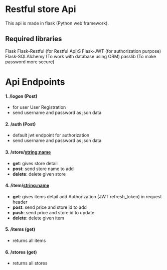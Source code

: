 # Restful store Api
This api is made in flask (Python web framework).

## Required libraries
Flask
Flask-Restful (for Restful Api)S
Flask-JWT (for authorization purpose)
Flask-SQLAlchemy (To work with database using ORM)
passlib (To make password more secure)

# Api Endpoints

#### 1. /logon (Post)
  - for user User Registration
  - send username and password as json data

#### 2. /auth (Post)
  - default jwt endpoint for authorization
  - send username and password as json data

#### 3. /store/<string:name>
  -  **get**: gives store detail
  -  **post**: send store name to add
  -  **delete**: delete given store

#### 4. /item/<string:name>
  -  **get**: gives items detail add Authorization (JWT refresh_token) in request header
  -  **post**: send price and store id to add
  -  **push**: send price and store id to update
  -  **delete**: delete given item

#### 5. /items (get)
  - returns all items

#### 6. /stores (get)
  - returns all stores
